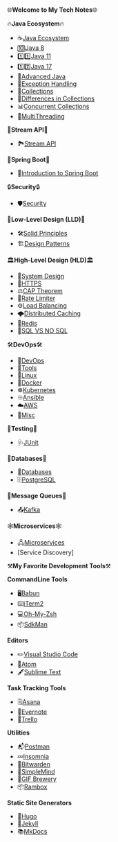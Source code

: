 #

🌐**Welcome to My Tech Notes**🌐

🔥**Java Ecosystem**🔥

- ☕️[Java Ecosystem](https://vamsilabs-master-notes.netlify.app/java/ecosystem/)
- 🔟[Java 8](https://vamsilabs-master-notes.netlify.app/java/Java8/)
- 1️⃣1️⃣[Java 11](https://vamsilabs-master-notes.netlify.app/java/java11)
- 1️⃣7️⃣[Java 17](https://vamsilabs-master-notes.netlify.app/java/Java17/)
- 🚀[Advanced Java](https://vamsilabs-master-notes.netlify.app/java/ExceptionHandling/)
- 🎲[Exception Handling](https://vamsilabs-master-notes.netlify.app/java/ExceptionHandling)
- 🧩[Collections](https://vamsilabs-master-notes.netlify.app/java/collections/)
- 🔀[Differences in Collections](https://vamsilabs-master-notes.netlify.app/java/DiffCollections)
- 📊[Concurrent Collections](https://vamsilabs-master-notes.netlify.app/java/ConcurrentCollections)
- 🧵[MultiThreading](https://vamsilabs-master-notes.netlify.app/java/MultiThreading)

🌊**Stream API**🌊

- 🏞️[Stream API](https://vamsilabs-master-notes.netlify.app/stream%20api/streamapi/)

🌱**Spring Boot**🌱

- 🚀[Introduction to Spring Boot](https://vamsilabs-master-notes.netlify.app/springboot/introduction/)

🔒**Security**🔒

- 🛡️[Security](https://vamsilabs-master-notes.netlify.app/security/Oauth/)

🔧**Low-Level Design (LLD)**🔧

- 🛠️[Solid Principles](https://vamsilabs-master-notes.netlify.app/solidprinciples/solidprinciples/)
- 🏗️[Design Patterns](https://vamsilabs-master-notes.netlify.app/designpatterns/dp/)

🏛**High-Level Design (HLD)**🏛

- 🏰[System Design](https://vamsilabs-master-notes.netlify.app/https/)
- 🔐[HTTPS](https://vamsilabs-master-notes.netlify.app/https)
- ⚖️[CAP Theorem](https://vamsilabs-master-notes.netlify.app/capTheorem)
- 🚦[Rate Limiter](https://vamsilabs-master-notes.netlify.app/ratelimiting)
- ⚙️[Load Balancing](https://vamsilabs-master-notes.netlify.app/loadbalancer)
- 🌩️[Distributed Caching](https://vamsilabs-master-notes.netlify.app/distributedCaching)
- 💾[Redis](https://vamsilabs-master-notes.netlify.app/redis)
- 🧮[SQL VS NO SQL](https://vamsilabs-master-notes.netlify.app/sqlvsnosql)

🛠️**DevOps**🛠️

- 🤖[DevOps](https://vamsilabs-master-notes.netlify.app/devops/devops)
- 🧰[Tools](https://vamsilabs-master-notes.netlify.app/devops/devops)
- 🐧[Linux](https://vamsilabs-master-notes.netlify.app/devops/linux)
- 🐳[Docker](https://vamsilabs-master-notes.netlify.app/devops/docker)
- ☸️[Kubernetes](https://vamsilabs-master-notes.netlify.app/devops/kubernetes)
- ♾[Ansible](https://vamsilabs-master-notes.netlify.app/devops/ansible)
- ☁️[AWS](https://vamsilabs-master-notes.netlify.app/devops/aws)
- 🧹[Misc](https://vamsilabs-master-notes.netlify.app/misc/clean-architecture)

🧪**Testing**🧪

- 🩺[JUnit](https://vamsilabs-master-notes.netlify.app/junit/junit/)

💽**Databases**💽

- 🏦[Databases](https://vamsilabs-master-notes.netlify.app/databases/sql/)
- 🗄️[PostgreSQL](https://vamsilabs-master-notes.netlify.app/postgresql/postgresql)

📡**Message Queues**📡

- 📤[Kafka](https://vamsilabs-master-notes.netlify.app/Kafka/kafka/)

🕸️**Microservices**🕸️

- 🖧[Microservices](https://vamsilabs-master-notes.netlify.app/microservices/microservices/)
- [Service Discovery]

⚒️**My Favorite Development Tools**⚒️

**CommandLine Tools**

- 🖥️[Babun](http://babun.github.io/)
- ⌨️[iTerm2](http://www.iterm2.com/)
- 💻[Oh-My-Zsh](http://ohmyz.sh/)
- 📦[SdkMan](https://sdkman.io/)

**Editors**

- ✏️[Visual Studio Code](https://code.visualstudio.com/)
- 🎨[Atom](https://atom.io/)
- 🖋️[Sublime Text](https://www.sublimetext.com/3)

**Task Tracking Tools**

- 🗒️[Asana](https://app.asana.com/)
- 📔[Evernote](https://evernote.com/)
- 📌[Trello](https://trello.com/)

**Utilities**

- 📬[Postman](https://www.getpostman.com/apps)
- 💤[Insomnia](https://insomnia.rest/)
- 🔐[Bitwarden](https://bitwarden.com/)
- 🧠[SimpleMind](https://simplemind.eu/)
- 🎥[GIF Brewery](http://gifbrewery.com/)
- 📦[Rambox](http://rambox.pro/)

**Static Site Generators**

- 🚀[Hugo](https://gohugo.io/)
- 💎[Jekyll](https://jekyllrb.com/)
- 📚[MkDocs](http://www.mkdocs.org/)

